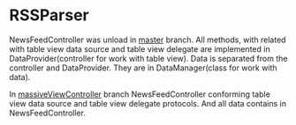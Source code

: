 # RSSParser

NewsFeedController was unload in [master](https://github.com/hmaraegor/RSSParser/tree/master) branch. 
All methods, with related with table view data source and table view delegate are implemented in DataProvider(controller for work with table view).
Data is separated from the controller and DataProvider. They are in DataManager(class for work with data).

In [massiveViewController](https://github.com/hmaraegor/RSSParser/tree/massiveViewController) branch NewsFeedController conforming table view data source and table view delegate protocols. And all data contains in NewsFeedController.
